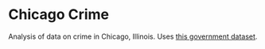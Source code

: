 Chicago Crime
=============

Analysis of data on crime in Chicago, Illinois.
Uses [this government dataset](http://catalog.data.gov/dataset/crimes-2001-to-present-398a4).